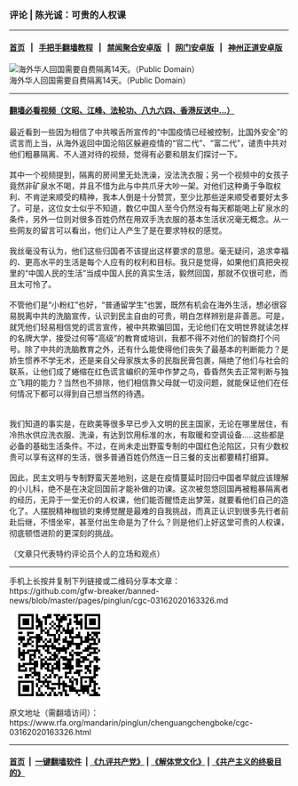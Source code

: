 ### 评论 | 陈光诚：可贵的人权课
------------------------

#### [首页](https://github.com/gfw-breaker/banned-news/blob/master/README.md) &nbsp;&nbsp;|&nbsp;&nbsp; [手把手翻墙教程](https://github.com/gfw-breaker/guides/wiki) &nbsp;&nbsp;|&nbsp;&nbsp; [禁闻聚合安卓版](https://github.com/gfw-breaker/bn-android) &nbsp;&nbsp;|&nbsp;&nbsp; [网门安卓版](https://github.com/oGate2/oGate) &nbsp;&nbsp;|&nbsp;&nbsp; [神州正道安卓版](https://github.com/SzzdOgate/update) 



<div id="headerimg">
 <img alt="海外华人回国需要自费隔离14天。（Public Domain）" src="https://www.rfa.org/mandarin/pinglun/chenguangchengboke/cgc-03162020163326.html/44919a6ef0.jpg/@@images/ad3b65f7-efe0-40a4-a9b8-858f06a996fe.jpeg" title="海外华人回国需要自费隔离14天。（Public Domain）"/>
 <div id="headerimgcontents">
  <div id="headerimgcaption">
   <span>
    海外华人回国需要自费隔离14天。（Public Domain）
   </span>
   <!-- zoomattribute -->
  </div>
  <!-- headerimgcaption -->
 </div>
 <!-- headerimagecontents -->
</div>

<hr/>


#### [翻墙必看视频（文昭、江峰、法轮功、八九六四、香港反送中...）](https://github.com/gfw-breaker/banned-news/blob/master/pages/link3.md)

<div id="storytext">
 <div>
  <div class="slot_header">
  </div>
 </div>
 <p>
  最近看到一些因为相信了中共喉舌所宣传的“中国疫情已经被控制，比国外安全”的谎言而上当，从海外返回中国沦陷区躲避疫情的“官二代”、“富二代”，谴责中共对他们粗暴隔离、不人道对待的视频，觉得有必要和朋友们探讨一下。
  <br/>
  <br/>
  其中一个视频提到，隔离的房间里无处洗澡，没法洗衣服；另一个视频中的女孩子竟然非矿泉水不喝，并且不惜为此与中共爪牙大吵一架。对他们这种勇于争取权利、不肯逆来顺受的精神，我本人倒是十分赞赏，至少比那些逆来顺受者要好太多了。可是，这位女士似乎不知道，数亿中国人至今仍然没有每天都能喝上矿泉水的条件，另外一位则对很多百姓仍然在用双手洗衣服的基本生活状况毫无概念。从一些网友的留言可以看出，他们让人产生了是在要求特权的感觉。
  <br/>
  <br/>
  我丝毫没有认为，他们这些归国者不该提出这样要求的意思。毫无疑问，追求幸福的、更高水平的生活是每个人应有的权利和目标。我只是觉得，如果他们真把央视里的“中国人民的生活”当成中国人民的真实生活，毅然回国，那就不仅很可悲，而且太可怜了。
  <br/>
  <br/>
  不管他们是“小粉红”也好，“普通留学生”也罢，既然有机会在海外生活，想必很容易脱离中共的洗脑宣传，认识到民主自由的可贵，明白怎样辨别是非善恶。可是，就凭他们轻易相信党的谎言宣传，被中共欺骗回国，无论他们在文明世界就读怎样的名牌大学，接受过何等“高级”的教育或培训，我都不得不对他们的智商打个问号。除了中共的洗脑教育之外，还有什么能使得他们丧失了最基本的判断能力？是娇生惯养不学无术，还是来自父母家族太多的民脂民膏包裹，隔绝了他们与社会的联系，让他们成了蜷缩在红色谎言编织的笼中作梦之鸟，昏昏然失去正常判断与独立飞翔的能力？当然也不排除，他们相信靠父母就一切没问题，就能保证他们在任何情况下都可以得到自己想当然的待遇。
  <br/>
  <br/>
  <br/>
  我们知道的事实是，在欧美等很多早已步入文明的民主国家，无论在哪里居住，有冷热水供应洗衣服、洗澡，有达到饮用标准的水，有取暖和空调设备.....这些都是必备的基础生活条件。不过，在尚未走出野蛮专制的中国红色沦陷区，只有少数权贵可以享有这样的生活，很多普通百姓仍然连一日三餐的支出都要精打细算。
  <br/>
  <br/>
  因此，民主文明与专制野蛮天差地别，这是在疫情蔓延时回归中国者早就应该理解的小儿科，绝不是在决定回国前才能补做的功课。这次被忽悠回国再被粗暴隔离者的经历，无异于一堂无价的人权课，他们能否醒悟走出梦笼，就要看他们自己的造化了。人摆脱精神枷锁的束缚觉醒是最难的自我挑战，而真正认识到很多先行者前赴后继，不惜坐牢，甚至付出生命是为了什么？则是他们上好这堂可贵的人权课，彻底顿悟进阶的更深刻的挑战。
  <br/>
  <br/>
  （文章只代表特约评论员个人的立场和观点）
 </p>
</div>

<hr/>
手机上长按并复制下列链接或二维码分享本文章：<br/>
https://github.com/gfw-breaker/banned-news/blob/master/pages/pinglun/cgc-03162020163326.md <br/>
<a href='https://github.com/gfw-breaker/banned-news/blob/master/pages/pinglun/cgc-03162020163326.md'><img src='https://github.com/gfw-breaker/banned-news/blob/master/pages/pinglun/cgc-03162020163326.md.png'/></a> <br/>
原文地址（需翻墙访问）：https://www.rfa.org/mandarin/pinglun/chenguangchengboke/cgc-03162020163326.html


------------------------
#### [首页](https://github.com/gfw-breaker/banned-news/blob/master/README.md) &nbsp;|&nbsp; [一键翻墙软件](https://github.com/gfw-breaker/nogfw/blob/master/README.md) &nbsp;| [《九评共产党》](https://github.com/gfw-breaker/9ping.md/blob/master/README.md#九评之一评共产党是什么) | [《解体党文化》](https://github.com/gfw-breaker/jtdwh.md/blob/master/README.md) | [《共产主义的终极目的》](https://github.com/gfw-breaker/gczydzjmd.md/blob/master/README.md)


<img src='http://gfw-breaker.win/banned-news/pages/pinglun/cgc-03162020163326.md' width='0px' height='0px'/>